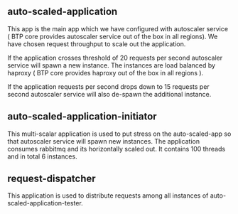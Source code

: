 ## auto-scaled-application

This app is the main app which we have configured with autoscaler service ( BTP core provides autoscaler service out of the box in all regions). We have chosen request throughput to scale out the application.

If the application crosses threshold of 20 requests per second autoscaler service will spawn a new instance. The instances are load balanced by haproxy ( BTP core provides haproxy out of the box in all regions ).

If the application requests per second drops down to 15 requests per second autoscaler service will also de-spawn the additional instance.

## auto-scaled-application-initiator

This multi-scalar application is used to put stress on the auto-scaled-app so that autoscaler service will spawn new instances. The application consumes rabbitmq and its horizontally scaled out. It contains 100 threads and in total 6 instances.

## request-dispatcher

This application is used to distribute requests among all instances of auto-scaled-application-tester.
